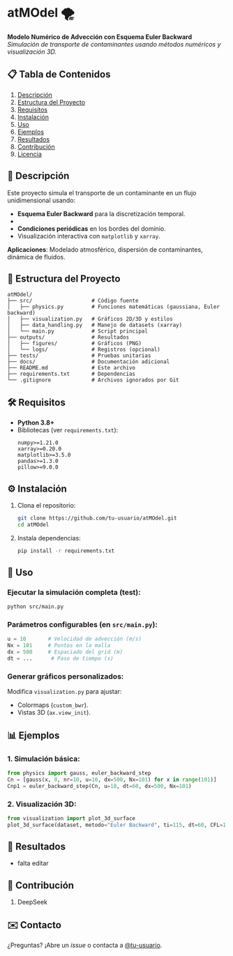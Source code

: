 # atMOdel 🌪️
**Modelo Numérico de Advección con Esquema Euler Backward**  
*Simulación de transporte de contaminantes usando métodos numéricos y visualización 3D.*

## 📋 Tabla de Contenidos  
1. [Descripción](#-descripción)  
2. [Estructura del Proyecto](#-estructura-del-proyecto)  
3. [Requisitos](#-requisitos)  
4. [Instalación](#-instalación)  
5. [Uso](#-uso)  
6. [Ejemplos](#-ejemplos)  
7. [Resultados](#-resultados)  
8. [Contribución](#-contribución)  
9. [Licencia](#-licencia)  

## 🎯 Descripción  
Este proyecto simula el transporte de un contaminante en un flujo unidimensional usando:  
- **Esquema Euler Backward** para la discretización temporal.  
- 
- **Condiciones periódicas** en los bordes del dominio.  
- Visualización interactiva con `matplotlib` y `xarray`.  

**Aplicaciones**: Modelado atmosférico, dispersión de contaminantes, dinámica de fluidos.  

## 📂 Estructura del Proyecto  
```plaintext
atMOdel/  
├── src/                   # Código fuente  
│   ├── physics.py         # Funciones matemáticas (gaussiana, Euler backward)  
│   ├── visualization.py   # Gráficos 2D/3D y estilos  
│   ├── data_handling.py   # Manejo de datasets (xarray)  
│   └── main.py            # Script principal  
├── outputs/               # Resultados  
│   ├── figures/           # Gráficos (PNG)  
│   └── logs/              # Registros (opcional)  
├── tests/                 # Pruebas unitarias  
├── docs/                  # Documentación adicional  
├── README.md              # Este archivo  
├── requirements.txt       # Dependencias  
└── .gitignore             # Archivos ignorados por Git  
```
## 🛠️ Requisitos  
- **Python 3.8+**  
- Bibliotecas (ver `requirements.txt`):  
  ```plaintext
  numpy>=1.21.0
  xarray>=0.20.0
  matplotlib>=3.5.0
  pandas>=1.3.0
  pillow>=9.0.0
  ```
## ⚙️ Instalación  
1. Clona el repositorio:  
   ```bash
   git clone https://github.com/tu-usuario/atMOdel.git
   cd atMOdel
   ```  
2. Instala dependencias:  
   ```bash
   pip install -r requirements.txt
   ```  
## 🚀 Uso  
### Ejecutar la simulación completa (test):  
```bash
python src/main.py
```  

### Parámetros configurables (en `src/main.py`):  
```python
u = 10       # Velocidad de advección (m/s)  
Nx = 101     # Puntos en la malla  
dx = 500     # Espaciado del grid (m)  
dt = ...      # Paso de tiempo (s)  
```  

### Generar gráficos personalizados:  
Modifica `visualization.py` para ajustar:  
- Colormaps (`custom_bwr`).  
- Vistas 3D (`ax.view_init`).  

## 📊 Ejemplos  
### 1. Simulación básica:  
```python
from physics import gauss, euler_backward_step  
Cn = [gauss(x, 0, nr=10, u=10, dx=500, Nx=101) for x in range(101)]  
Cnp1 = euler_backward_step(Cn, u=10, dt=60, dx=500, Nx=101)  
```  

### 2. Visualización 3D:  
```python
from visualization import plot_3d_surface  
plot_3d_surface(dataset, metodo="Euler Backward", ti=115, dt=60, CFL=1.2)  
```  

## 📌 Resultados  
- falta editar

## 🤝 Contribución  
1. DeepSeek

## ✉️ Contacto  
¿Preguntas? ¡Abre un *issue* o contacta a [@tu-usuario](https://github.com/tu-usuario).  

